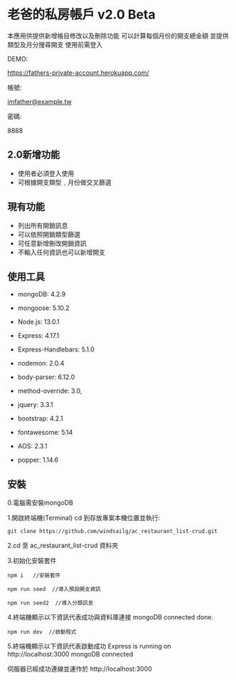 # 老爸的私房帳戶 v2.0 Beta

本應用供提供新增帳目修改以及刪除功能
可以計算每個月份的開支總金額
並提供類型及月分搜尋開支
使用前需登入


DEMO:


https://fathers-private-account.herokuapp.com/


帳號:


imfather@example.tw


密碼:


8888



## 2.0新增功能

- 使用者必須登入使用
- 可根據開支類型﹑月份做交叉篩選


## 現有功能

- 列出所有開銷訊息
- 可以依照開銷類型篩選
- 可任意新增刪改開銷資訊
- 不輸入任何資訊也可以新增開支



## 使用工具

- mongoDB: 4.2.9
- mongoose: 5.10.2
- Node.js: 13.0.1
- Express: 4.17.1
- Express-Handlebars: 5.1.0
- nodemon: 2.0.4
- body-parser: 6.12.0
- method-override: 3.0,

- jquery: 3.3.1
- bootstrap: 4.2.1
- fontawesome: 5.14
- AOS: 2.3.1
- popper: 1.14.6


## 安裝

0.電腦需安裝mongoDB

1.開啟終端機(Terminal) cd 到存放專案本機位置並執行:

```
git clone https://github.com/windsailg/ac_restaurant_list-crud.git
``````

2.cd 至 ac_restaurant_list-crud 資料夾


3.初始化安裝套件

```
npm i   //安裝套件
```

```
npm run seed  //導入預設開支資訊
```

```
npm run seed2  //導入分類訊息
```


4.終端機顯示以下資訊代表成功與資料庫連接
mongoDB connected
done.

```
npm run dev  //啟動程式
```

5.終端機顯示以下資訊代表啟動成功
Express is running on http://localhost:3000
mongoDB connected

伺服器已經成功連線並運作於 http://localhost:3000




